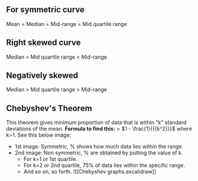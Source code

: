 ## For symmetric curve
Mean = Median = Mid-range = Mid quartile range

## Right skewed curve
Median < Mid quartile range < Mid-range

## Negatively skewed
Median > Mid quartile range > Mid-range

## Chebyshev's Theorem
This theorem gives minimum proportion of data that is within "k" standard deviations of the mean.
**Formula to find this:** = $1 - \frac{1}{{{k^2}}}$ where k>1.
See this below image:
- 1st image: Symmetric, % shows how much data lies within the range.
- 2nd image: Non symmetric, % are obtained by putting the value of k.
    - For k=1 or 1st quartile.
    - For k=2 or 2nd quartile, 75% of data lies within the specific range.
    - And so on, so forth.
![[Chebyshev graphs.excalidraw]]